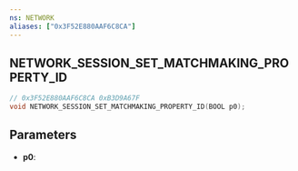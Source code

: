 ```yaml
---
ns: NETWORK
aliases: ["0x3F52E880AAF6C8CA"]
---
```

## NETWORK_SESSION_SET_MATCHMAKING_PROPERTY_ID

```c
// 0x3F52E880AAF6C8CA 0xB3D9A67F
void NETWORK_SESSION_SET_MATCHMAKING_PROPERTY_ID(BOOL p0);
```

## Parameters
* **p0**: 

